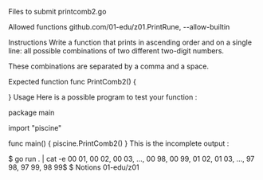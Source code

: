 Files to submit
printcomb2.go

Allowed functions
github.com/01-edu/z01.PrintRune, --allow-builtin

Instructions
Write a function that prints in ascending order and on a single line: all possible combinations of two different two-digit numbers.

These combinations are separated by a comma and a space.

Expected function
func PrintComb2() {

}
Usage
Here is a possible program to test your function :

package main

import "piscine"

func main() {
	piscine.PrintComb2()
}
This is the incomplete output :

$ go run . | cat -e
00 01, 00 02, 00 03, ..., 00 98, 00 99, 01 02, 01 03, ..., 97 98, 97 99, 98 99$
$
Notions
01-edu/z01
